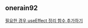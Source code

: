 <h2>onerain92</h2><a href="https://www.notion.so/study66/Synchronizing-with-Effects-55b4ac2643ef42468200ee9206dd4271?pvs=4#3151ae45a0934d219b2da8cca41e3a9a">필요한 경우 useEffect 정리 함수 추가하기 </a>